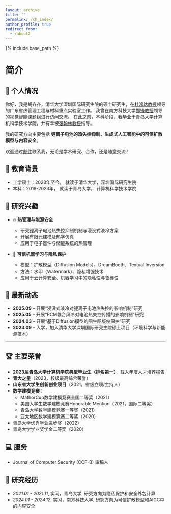 ```yaml
---
layout: archive
title: ""
permalink: /ch_index/
author_profile: true
redirect_from:
  - /about2
---
```



{% include base_path %}

# 简介
## 🏫 个人情况
你好，我是胡齐齐，清华大学深圳国际研究生院的硕士研究生，在[杜鸿达教授](https://www.sigs.tsinghua.edu.cn/dhd/list.htm)领导的广东省热管理工程与材料重点实验室工作。
我曾在南方科技大学[郑锋教授](https://faculty.sustech.edu.cn/?tagid=fengzheng&iscss=1&snapid=1&orderby=date&go=2)领导的视觉智能课题组进行访问交流。
在此之前，本科阶段，我毕业于青岛大学计算机科学技术学院，并有幸被[张翰林教授](https://cst.qdu.edu.cn/info/1072/7423.htm)指导。

我的研究方向主要包括 **锂离子电池的热失控抑制、生成式人工智能中的可信扩散模型与内容安全**。

欢迎通过[邮件](mailto:chelseyhu111@gmail.com)联系我，无论是学术研究、合作，还是随意交流！


## 📖 教育背景
- 工学硕士：2023年至今， 就读于清华大学，深圳国际研究生院
- 本科：2019-2023年， 就读于青岛大学， 计算机科学技术学院


## 🔬 研究兴趣

- 🔥 **热管理与能源安全**  
  - 研究锂离子电池热失控抑制机制与浸没式液冷方案  
  - 开展有限元建模及热学仿真  
  - 应用于电子器件与储能系统的热管理  


- 🤖 **可信机器学习与隐私保护**  
  - 模型：扩散模型（Diffusion Models）、DreamBooth、Textual Inversion  
  - 方法：水印（Watermark）、隐私增强技术  
  - 应用于云计算安全、机器学习中的隐私性与鲁棒性


## 📰 最新动态
- **2025.09** – 开展“浸没式液冷对锂离子电池热失控的影响机制”研究  
- **2025.05** – 开展“PCM耦合风冷对电池热失控传播的影响机制”研究  
- **2024.03** – 开展“基于Diffusion模型的图生图版权保护”研究  
- **2023.09** – 入学，加入清华大学深圳国际研究生院硕士项目（环境科学与新能源技术）

---




## 🏆 主要荣誉

- **2023届青岛大学计算机学院典型毕业生（排名第一）**，载入年度人才培养报告
- **青大之星**（2023，校级最高综合荣誉）  
- **山东省大学生创新创业项目**（2021，省级立项/主持人）  
- **数学建模竞赛**：  
  - MathorCup数学建模竞赛全国二等奖（2021）  
  - 美国大学生数学建模竞赛Honorable Mention（2021，国际二等奖）
  - 青岛大学数学建模竞赛一等奖（2021）  
  - 亚太地区数学建模竞赛二等奖（2020）  
- 青岛大学优秀学业进步奖（2022）  
- 青岛大学学业奖学金二等奖（2020）
  


## 💻 服务
- Journal of Computer Security (CCF-B) 审稿人

## 📝 研究经历
- *2021.01 - 2021.11*, 实习，青岛大学, 研究方向为隐私保护和安全外包计算
- *2024.01 - 2024.12*, 实习，南方科技大学, 研究方向为可信扩散模型和AIGC中的内容安全

